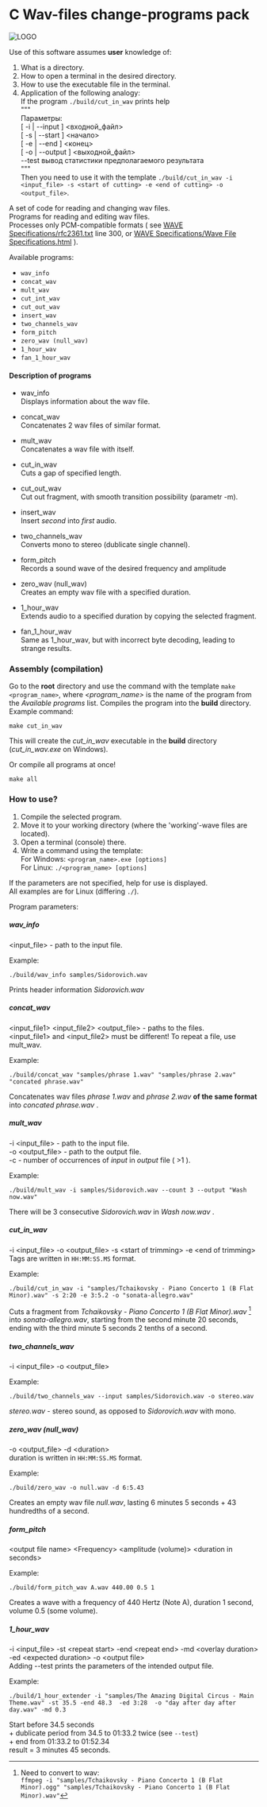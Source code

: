# C Wav-files change-programs pack

![LOGO](../images/Logo.png)  

Use of this software assumes **user** knowledge of:  
1. What is a directory.
2. How to open a terminal in the desired directory.
3. How to use the executable file in the terminal.
4. Application of the following analogy:  
  If the program `./build/cut_in_wav` prints help  
"""  
  Параметры:  
   [ -i | --input ] <входной_файл>   
   [ -s | --start ] <начало>  
   [ -e | --end ]   <конец>  
   [ -o | --output ] <выходной_файл>  
   --test   вывод статистики предполагаемого результата  
"""  
  Then you need to use it with the template `./build/cut_in_wav -i <input_file> -s <start of cutting> -e <end of cutting> -o <output_file>`.  
  
  
A set of code for reading and changing wav files.  
Programs for reading and editing wav files.  
Processes only PCM-compatible formats (
see [WAVE Specifications/rfc2361.txt](../WAVE%20Specifications/rfc2361.txt) line 300, 
or [WAVE Specifications/Wave File Specifications.html](../WAVE%20Specifications/Wave%20File%20Specifications.html)
).  
  
Available programs:  
- `wav_info`
- `concat_wav`
- `mult_wav`
- `cut_int_wav`
- `cut_out_wav`
- `insert_wav`
- `two_channels_wav`
- `form_pitch`
- `zero_wav (null_wav)`
- `1_hour_wav`
- `fan_1_hour_wav`

#### Description of programs
- wav_info  
Displays information about the wav file.

- concat_wav  
Concatenates 2 wav files of similar format.

- mult_wav  
Concatenates a wav file with itself.

- cut_in_wav  
Cuts a gap of specified length.

- cut_out_wav  
Cut out fragment, with smooth transition possibility (parametr -m).  

- insert_wav  
Insert *second* into *first* audio.  

- two_channels_wav  
Converts mono to stereo (dublicate single channel).  

- form_pitch  
Records a sound wave of the desired frequency and amplitude

- zero_wav (null_wav)  
Creates an empty wav file with a specified duration.

- 1_hour_wav  
Extends audio to a specified duration by copying the selected fragment.  

- fan_1_hour_wav  
Same as 1_hour_wav, but with incorrect byte decoding, leading to strange results.



### Assembly (compilation)
Go to the **root** directory and use the command with the template `make <program_name>`, where *<program_name>* is the name of the program from the *Available programs* list. Compiles the program into the **build** directory.   
Example command:
```
make cut_in_wav
```
This will create the *cut_in_wav* executable in the **build** directory (*cut_in_wav.exe* on Windows).  
  
Or compile all programs at once!
```
make all
```

### How to use?
1. Compile the selected program.
2. Move it to your working directory (where the 'working'-wave files are located).
3. Open a terminal (console) there.
4. Write a command using the template:  
For Windows: `<program_name>.exe [options]`  
For Linux: `./<program_name> [options]`  
  
If the parameters are not specified, help for use is displayed.  
All examples are for Linux (differing `./`).  
  
Program parameters:
##### wav_info  
\<input_file\> - path to the input file.  
   
Example:  
```
./build/wav_info samples/Sidorovich.wav
```
Prints header information *Sidorovich.wav*  
  
##### concat_wav  
 \<input_file1\> \<input_file2\> \<output_file\> - paths to the files.  
 \<input_file1\> and \<input_file2\> must be different! To repeat a file, use mult_wav.  
  
Example:  
```
./build/concat_wav "samples/phrase 1.wav" "samples/phrase 2.wav" "concated phrase.wav"
```
Concatenates wav files *phrase 1.wav* and *phrase 2.wav* **of the same format** into *concated phrase.wav* .  
  
##### mult_wav
-i <input_file> - path to the input file.  
-o <output_file> - path to the output file.  
-c <repetitions> - number of occurrences of *input* in *output* file ( >1 ).  
  
Example:  
```
./build/mult_wav -i samples/Sidorovich.wav --count 3 --output "Wash now.wav"
```
There will be 3 consecutive *Sidorovich.wav* in *Wash now.wav* .
  
  
##### cut_in_wav  
-i \<input_file\> -o \<output_file\> -s \<start of trimming\> -e \<end of trimming\>  
Tags are written in `HH:MM:SS.MS` format.  
  
Example:  
```
./build/cut_in_wav -i "samples/Tchaikovsky - Piano Concerto 1 (B Flat Minor).wav" -s 2:20 -e 3:5.2 -o "sonata-allegro.wav"
```
Cuts a fragment from *Tchaikovsky - Piano Concerto 1 (B Flat Minor).wav* [^1] into *sonata-allegro.wav*, starting from the second minute 20 seconds, ending with the third minute 5 seconds 2 tenths of a second.  

[^1]: Need to convert to wav:   
`ffmpeg -i "samples/Tchaikovsky - Piano Concerto 1 (B Flat Minor).ogg" "samples/Tchaikovsky - Piano Concerto 1 (B Flat Minor).wav"`  

##### two_channels_wav  
-i <input_file> -o \<output_file\>  

Example:  
```
./build/two_channels_wav --input samples/Sidorovich.wav -o stereo.wav
```
*stereo.wav* - stereo sound, as opposed to *Sidorovich.wav* with mono.  
  
##### zero_wav (null_wav)  
-o \<output_file\> -d \<duration\>   
duration is written in `HH:MM:SS.MS` format.  

Example:  
```
./build/zero_wav -o null.wav -d 6:5.43
```
Creates an empty wav file *null.wav*, lasting 6 minutes 5 seconds + 43 hundredths of a second.  
  
##### form_pitch  
\<output file name\> \<Frequency\> \<amplitude (volume)\> \<duration in seconds\>  

Example:  
```
./build/form_pitch_wav A.wav 440.00 0.5 1
```
Creates a wave with a frequency of 440 Hertz (Note A), duration 1 second, volume 0.5 (some volume). 

##### 1_hour_wav
-i \<input_file\> -st \<repeat start\> -end \<repeat end\> ​​-md \<overlay duration\> -ed \<expected duration\> -o \<output file\>  
Adding --test prints the parameters of the intended output file.  

Example:
```
./build/1_hour_extender -i "samples/The Amazing Digital Circus - Main Theme.wav" -st 35.5 -end 48.3  -ed 3:28  -o "day after day after day.wav" -md 0.3
```
Start before 34.5 seconds   
 \+ dublicate period from 34.5 to 01:33.2  twice (see `--test`)   
 \+ end from 01:33.2 to 01:52.34   
result = 3 minutes 45 seconds.

